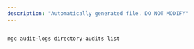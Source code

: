 ```yaml
---
description: "Automatically generated file. DO NOT MODIFY"
---
```


```cli

mgc audit-logs directory-audits list

```